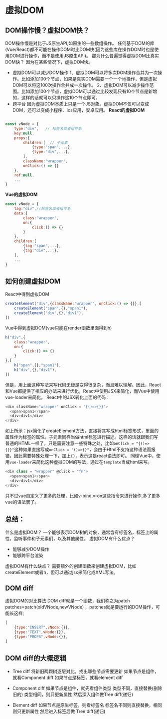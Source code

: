 # 虚拟DOM
## DOM操作慢？虚拟DOM快？
DOM操作慢是对比于JS原生API,如原生的一些数组操作。
任何基于DOM的库(Vue/React)都不可能在操作DOM时比DOM快(因为这些库在操作DOM时也是使用DOM进行操作，而不是使用JS原生API)。
那为什么普遍觉得虚拟DOM比真实DOM快？
因为在某些情况下，虚拟DOM快。

- 虚拟DOM可以减少DOM操作
1、虚拟DOM可以将多次DOM操作合并为一次操作。比如添加100个节点，如果是真实DOM需要一个一个地操作，但是虚拟DOM可以将这100次操作合并成一次操作。
2、虚拟DOM可以减少操作范围。比如添加100个节点，虚拟DOM可以通过比较发现只有10个节点是新增的，这样的话就可以只操作这10个节点即可。
- 跨平台
因为虚拟DOM本质上只是一个JS对象。虚拟DOM不仅可以变成DOM，还可以变成小程序、ios应用，安卓应用。
**React的虚拟DOM**
```javascript

const vNode = {
    type:"div",   // 标签名或者组件名
    key:null,
    props:{
        children:[  // 子元素
            {type:"span",...},
            {type:"div",...},
        ],
        className:"wrapper",
        onClick:() => {}
    },
    ref:null,
    ...
}
```
**Vue的虚拟DOM**
```javascript
const vNode = {
    tag:"div",//标签名或者组件名
    data:{
        class:"wrapper",
        on:{
            click:() => {}
        }
    },
    children:[
        {tag:"span",...},
        {tag:"div",...},
    ],
    ...
}
```

## 如何创建虚拟DOM
React中得到虚拟DOM
```javascript
createElement("div",{className:"wrapper", onClick:() => {}},[
    createElement("span",{},"span1"),
    createElement("div",{},"div1"),
])
```
Vue中得到虚拟DOM(vue只能在render函数里面得到h)
```javascript
h("div",{
    class:"wrapper",
    on:{
        click:() => {}
    }
},[
    h("span",{},"span1"),
    h("div",{},"div1"),
])
```
但是，用上面这种写法来写代码无疑是变得很复杂，而且难以理解。因此，React和Vue都提供了相应的办法来进行优化，React中使用JSX来简化，而Vue中使用vue-loader来简化。
React中的JSX转化上面的代码：
```javascript
<div className="wrapper" onClick = "{()=>{}}">
  <span>span1</span>
  <div>div1</div>
</div>
```
如上所示：jsx简化了createElement方法，直接将其写成html标签形式，里面的属性作为标签的属性。子元素同样当做html标签进行描述。这样的话就跟我们写普通的HTML一样了，只是需要注意一些特殊之处，比如`onClick = "{()=>{}}"`这种如果直接写成`onClick = "()=>{}"`，会由于Html不支持这种语法而报错，因此需要特殊处理一下，加上`{}`，表示这是react语法即可。
同理Vue中，使用`vue-loader`来简化这种虚拟DOM的写法，通过在`template`当成html来写。
```javascript
<div class = "wrapper" @click = "fn">
  <span>span1</span>
  <div>div1</div>
</div>
```
只不过vue自定义了更多的处理，比如v-bind,v-on这些指令来进行操作,多了更多vue的语法罢了。

## 总结：
什么是虚拟DOM？
一个能够表示DOM树的对象，通常含有标签名，标签上的属性，监听事件和子元素们，以及其他属性。
虚拟DOM有什么优点？
- 能够减少DOM操作
- 能够跨平台渲染

虚拟DOM有什么缺点？
需要额外的创建函数来创建虚拟DOM，比如createElement或者h，但可以通过jsx来简化成XML写法。


## DOM  diff
虚拟DOM的对比算法
DOM diff就是一个函数，我们称之为patch
patches=patch(oldVNode,newVNode)；
patches就是要运行的DOM操作，可能长这样;
```javascript
[
    {type:"INSERT",vNode:{}},
    {type:"TEXT",vNode:{}},
    {type:"PROPS",vNode:{}},
]
```

## DOM diff的大概逻辑
- Tree diff
将新旧两颗树逐层对比，找出哪些节点需要更新
如果节点是组件，就看Component diff
如果节点是标签，就看element diff

- Component diff
如果节点是组件，就先看组件类型
类型不同，直接替换(删除旧的)
类型相同，则只更新属性
然后深入组件做Tree diff(递归)

- Element diff
如果节点是原生标签，则看标签名
标签名不同则直接替换，相同则只更新属性
然后进入标签后做 Tree diff(递归)